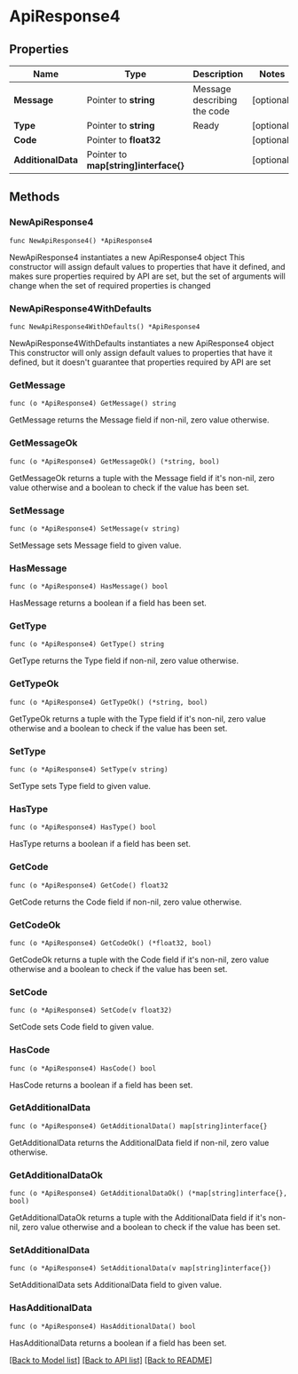 # ApiResponse4

## Properties

Name | Type | Description | Notes
------------ | ------------- | ------------- | -------------
**Message** | Pointer to **string** | Message describing the code | [optional] 
**Type** | Pointer to **string** | Ready | [optional] 
**Code** | Pointer to **float32** |  | [optional] 
**AdditionalData** | Pointer to **map[string]interface{}** |  | [optional] 

## Methods

### NewApiResponse4

`func NewApiResponse4() *ApiResponse4`

NewApiResponse4 instantiates a new ApiResponse4 object
This constructor will assign default values to properties that have it defined,
and makes sure properties required by API are set, but the set of arguments
will change when the set of required properties is changed

### NewApiResponse4WithDefaults

`func NewApiResponse4WithDefaults() *ApiResponse4`

NewApiResponse4WithDefaults instantiates a new ApiResponse4 object
This constructor will only assign default values to properties that have it defined,
but it doesn't guarantee that properties required by API are set

### GetMessage

`func (o *ApiResponse4) GetMessage() string`

GetMessage returns the Message field if non-nil, zero value otherwise.

### GetMessageOk

`func (o *ApiResponse4) GetMessageOk() (*string, bool)`

GetMessageOk returns a tuple with the Message field if it's non-nil, zero value otherwise
and a boolean to check if the value has been set.

### SetMessage

`func (o *ApiResponse4) SetMessage(v string)`

SetMessage sets Message field to given value.

### HasMessage

`func (o *ApiResponse4) HasMessage() bool`

HasMessage returns a boolean if a field has been set.

### GetType

`func (o *ApiResponse4) GetType() string`

GetType returns the Type field if non-nil, zero value otherwise.

### GetTypeOk

`func (o *ApiResponse4) GetTypeOk() (*string, bool)`

GetTypeOk returns a tuple with the Type field if it's non-nil, zero value otherwise
and a boolean to check if the value has been set.

### SetType

`func (o *ApiResponse4) SetType(v string)`

SetType sets Type field to given value.

### HasType

`func (o *ApiResponse4) HasType() bool`

HasType returns a boolean if a field has been set.

### GetCode

`func (o *ApiResponse4) GetCode() float32`

GetCode returns the Code field if non-nil, zero value otherwise.

### GetCodeOk

`func (o *ApiResponse4) GetCodeOk() (*float32, bool)`

GetCodeOk returns a tuple with the Code field if it's non-nil, zero value otherwise
and a boolean to check if the value has been set.

### SetCode

`func (o *ApiResponse4) SetCode(v float32)`

SetCode sets Code field to given value.

### HasCode

`func (o *ApiResponse4) HasCode() bool`

HasCode returns a boolean if a field has been set.

### GetAdditionalData

`func (o *ApiResponse4) GetAdditionalData() map[string]interface{}`

GetAdditionalData returns the AdditionalData field if non-nil, zero value otherwise.

### GetAdditionalDataOk

`func (o *ApiResponse4) GetAdditionalDataOk() (*map[string]interface{}, bool)`

GetAdditionalDataOk returns a tuple with the AdditionalData field if it's non-nil, zero value otherwise
and a boolean to check if the value has been set.

### SetAdditionalData

`func (o *ApiResponse4) SetAdditionalData(v map[string]interface{})`

SetAdditionalData sets AdditionalData field to given value.

### HasAdditionalData

`func (o *ApiResponse4) HasAdditionalData() bool`

HasAdditionalData returns a boolean if a field has been set.


[[Back to Model list]](../README.md#documentation-for-models) [[Back to API list]](../README.md#documentation-for-api-endpoints) [[Back to README]](../README.md)


